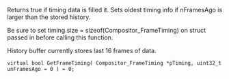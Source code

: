 Returns true if timing data is filled it.  Sets oldest timing info if nFramesAgo is larger than the stored history.

Be sure to set timing.size = sizeof(Compositor_FrameTiming) on struct passed in before calling this function.

History buffer currently stores last 16 frames of data.

	virtual bool GetFrameTiming( Compositor_FrameTiming *pTiming, uint32_t unFramesAgo = 0 ) = 0;
